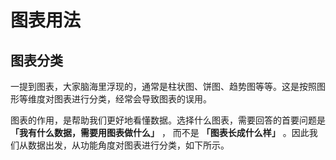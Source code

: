 <!--
index: 0
title: 图表用法
showAllTags: true
-->

# 图表用法

## 图表分类

一提到图表，大家脑海里浮现的，通常是柱状图、饼图、趋势图等等。这是按照图形等维度对图表进行分类，经常会导致图表的误用。

图表的作用，是帮助我们更好地看懂数据。选择什么图表，需要回答的首要问题是 **「我有什么数据，需要用图表做什么」** ， 而不是 **「图表长成什么样」** 。因此我们从数据出发，从功能角度对图表进行分类，如下所示。
